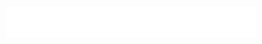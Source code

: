 <h1 align="center">
  <img src="https://github.com/SrivastavaArjit/SrivastavaArjit/blob/main/name.svg" alt="Arjit Srivastava" />
</h1>
